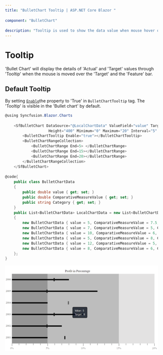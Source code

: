 ```yaml
---
title: "BulletChart Tooltip | ASP.NET Core Blazor "

component: "BulletChart"

description: "Tooltip is used to show the data value when mouse hover on the chart.We can able to customize format,template and appearance."
---
```


# Tooltip

<!-- markdownlint-disable MD036 -->

'Bullet Chart' will display the details of 'Actual' and 'Target' values through 'Tooltip' when the mouse is moved over the 'Target' and the 'Feature' bar.

## Default Tooltip

By setting [`Enable`](https://help.syncfusion.com/cr/blazor/Syncfusion.Blazor~Syncfusion.Blazor.Charts.BulletChartTooltip~Enable.html)the property to 'True' in `BulletChartTooltip` tag. The 'Tooltip' is visible in the 'Bullet chart' by default.

```csharp
@using Syncfusion.Blazor.Charts

    <SfBulletChart DataSource="@LocalChartData" ValueField="value" TargetField="ComparativeMeasureValue" CategoryField="Category"
                    Height="400" Minimum="0" Maximum="20" Interval="5" LabelFormat="{value}%" Title="Profit in Percentage">
        <BulletChartTooltip Enable="true"></BulletChartTooltip>
        <BulletChartRangeCollection>
            <BulletChartRange End=5> </BulletChartRange>
            <BulletChartRange End=15></BulletChartRange>
            <BulletChartRange End=20></BulletChartRange>
        </BulletChartRangeCollection>
    </SfBulletChart>

@code{
    public class BulletChartData
    {
        public double value { get; set; }
        public double ComparativeMeasureValue { get; set; }
        public string Category { get; set; }
    }
    public List<BulletChartData> LocalChartData = new List<BulletChartData>
    {
        new BulletChartData { value = 5, ComparativeMeasureValue = 7.5, Category = "2001" },
        new BulletChartData { value = 7, ComparativeMeasureValue = 5, Category = "2002" },
        new BulletChartData { value = 10, ComparativeMeasureValue = 6, Category = "2003" },
        new BulletChartData { value = 5, ComparativeMeasureValue = 8, Category = "2004" },
        new BulletChartData { value = 12, ComparativeMeasureValue = 5, Category = "2005" },
        new BulletChartData { value = 8, ComparativeMeasureValue = 6, Category = "2006" }
    };
}
```

![Tooltip](images/default-tool-tip.png)